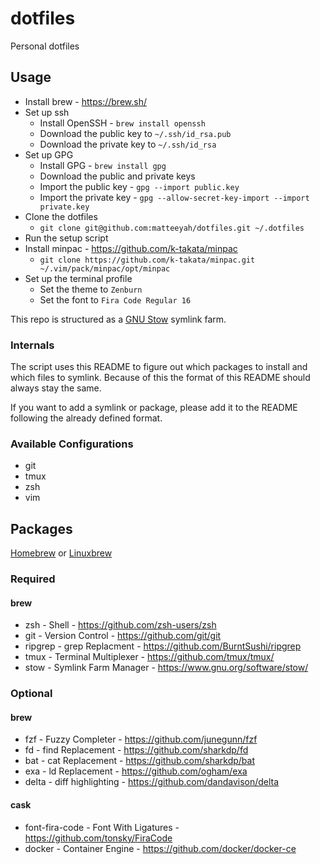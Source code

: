 # dotfiles

Personal dotfiles

## Usage

- Install brew - https://brew.sh/
- Set up ssh
  - Install OpenSSH - `brew install openssh`
  - Download the public key to `~/.ssh/id_rsa.pub`
  - Download the private key to `~/.ssh/id_rsa`
- Set up GPG
  - Install GPG - `brew install gpg`
  - Download the public and private keys
  - Import the public key - `gpg --import public.key`
  - Import the private key - `gpg --allow-secret-key-import --import private.key`
- Clone the dotfiles
  - `git clone git@github.com:matteeyah/dotfiles.git ~/.dotfiles`
- Run the setup script
- Install minpac - https://github.com/k-takata/minpac
  - `git clone https://github.com/k-takata/minpac.git ~/.vim/pack/minpac/opt/minpac`
- Set up the terminal profile
  - Set the theme to `Zenburn`
  - Set the font to `Fira Code Regular 16`

This repo is structured as a [GNU Stow](https://www.gnu.org/software/stow/)
symlink farm.

### Internals

The script uses this README to figure out which packages to install and which
files to symlink. Because of this the format of this README should always
stay the same.

If you want to add a symlink or package, please add it to the README following
the already defined format.

### Available Configurations

* git
* tmux
* zsh
* vim

## Packages

[Homebrew](https://github.com/Homebrew/brew) or
[Linuxbrew](https://github.com/Linuxbrew/brew)

### Required

#### brew

* zsh - Shell - https://github.com/zsh-users/zsh
* git - Version Control - https://github.com/git/git
* ripgrep - grep Replacment - https://github.com/BurntSushi/ripgrep
* tmux - Terminal Multiplexer - https://github.com/tmux/tmux/
* stow - Symlink Farm Manager - https://www.gnu.org/software/stow/

### Optional

#### brew

* fzf - Fuzzy Completer - https://github.com/junegunn/fzf
* fd - find Replacement - https://github.com/sharkdp/fd
* bat - cat Replacement - https://github.com/sharkdp/bat
* exa - ld Replacement -  https://github.com/ogham/exa
* delta - diff highlighting - https://github.com/dandavison/delta

#### cask

* font-fira-code - Font With Ligatures - https://github.com/tonsky/FiraCode
* docker - Container Engine - https://github.com/docker/docker-ce
